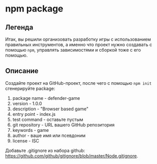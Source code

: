 # npm package
## Легенда
Итак, вы решили организовать разработку игры с использованием правильных инструментов, а именно что проект нужно создавать с помощью `npm`, управлять зависимостями и сборкой тоже с его помощью.
## Описание
Создайте проект на GitHub-проект, после чего с помощью `npm init` сгенерируйте package:
1. package name - defender-game
2. version - 1.0.0
3. description - "Browser based game"
4. entry point - index.js
5. test command - оставьте пустым
6. git repository - URL вашего GitHub репозитория
7. keywords - game
8. author - ваше имя или псевдоним
9. license - ISC

Добавьте .gitignore из набора github: https://github.com/github/gitignore/blob/master/Node.gitignore.